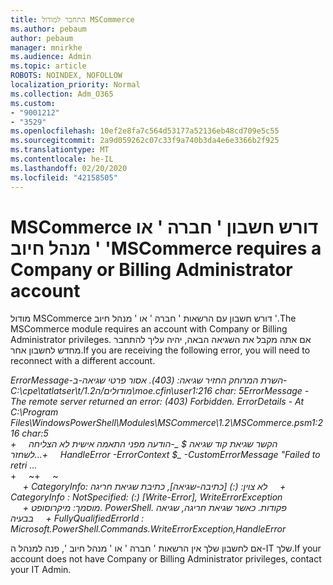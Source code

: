 ```yaml
---
title: התחבר למודול MSCommerce
ms.author: pebaum
author: pebaum
manager: mnirkhe
ms.audience: Admin
ms.topic: article
ROBOTS: NOINDEX, NOFOLLOW
localization_priority: Normal
ms.collection: Adm_O365
ms.custom:
- "9001212"
- "3529"
ms.openlocfilehash: 10ef2e8fa7c564d53177a52136eb48cd709e5c55
ms.sourcegitcommit: 2a9d059262c07c33f9a740b3da4e6e3366b2f925
ms.translationtype: MT
ms.contentlocale: he-IL
ms.lasthandoff: 02/20/2020
ms.locfileid: "42158505"
---
```

# <a name="mscommerce-requires-a-company-or-billing-administrator-account"></a><span data-ttu-id="c73d3-102">MSCommerce דורש חשבון ' חברה ' או ' מנהל חיוב '</span><span class="sxs-lookup"><span data-stu-id="c73d3-102">MSCommerce requires a Company or Billing Administrator account</span></span>

<span data-ttu-id="c73d3-103">מודול MSCommerce דורש חשבון עם הרשאות ' חברה ' או ' מנהל חיוב '.</span><span class="sxs-lookup"><span data-stu-id="c73d3-103">The MSCommerce module requires an account with Company or Billing Administrator privileges.</span></span> <span data-ttu-id="c73d3-104">אם אתה מקבל את השגיאה הבאה, יהיה עליך להתחבר מחדש לחשבון אחר.</span><span class="sxs-lookup"><span data-stu-id="c73d3-104">If you are receiving the following error, you will need to reconnect with a different account.</span></span>

<span data-ttu-id="c73d3-105">*ErrorMessage-השרת המרוחק החזיר שגיאה: (403). אסור פרטי שגיאה-ב-C:\cpe\tatlatser\t/מודולים/ה1.2\moe.cfin\user1:216 char: 5*</span><span class="sxs-lookup"><span data-stu-id="c73d3-105">*ErrorMessage - The remote server returned an error: (403) Forbidden. ErrorDetails - At C:\Program Files\WindowsPowerShell\Modules\MSCommerce\1.2\MSCommerce.psm1:216 char:5*</span></span><br>
<span data-ttu-id="c73d3-106">*+&nbsp;&nbsp;&nbsp;&nbsp;&nbsp;הקשר שגיאת קוד שגיאה $ _-הודעה מפני התאמה אישית לא הצליחה לשחזר...*</span><span class="sxs-lookup"><span data-stu-id="c73d3-106">*+&nbsp;&nbsp;&nbsp;&nbsp;&nbsp;HandleError -ErrorContext $_ -CustomErrorMessage "Failed to retri ...*</span></span><br>
<span data-ttu-id="c73d3-107">\+&nbsp;&nbsp;&nbsp;&nbsp;&nbsp;~~~~~~~~~~~~~~~~~~~~~~~~~~~~~~~~~~~~~~~~~~~~~~~~~~~~~~~~~~~~~~~~~</span><span class="sxs-lookup"><span data-stu-id="c73d3-107">\+&nbsp;&nbsp;&nbsp;&nbsp;&nbsp;~~~~~~~~~~~~~~~~~~~~~~~~~~~~~~~~~~~~~~~~~~~~~~~~~~~~~~~~~~~~~~~~~</span></span><br>
<span data-ttu-id="c73d3-108">&nbsp;&nbsp;&nbsp;&nbsp;&nbsp;*+ CategoryInfo: לא צוין: (:) [כתיבה-שגיאה], כתיבת שגיאת חריגה*</span><span class="sxs-lookup"><span data-stu-id="c73d3-108">&nbsp;&nbsp;&nbsp;&nbsp;&nbsp;*+ CategoryInfo          : NotSpecified: (:) [Write-Error], WriteErrorException*</span></span><br>
<span data-ttu-id="c73d3-109">&nbsp;&nbsp;&nbsp;&nbsp;&nbsp;*+ מוסמך: מיקרוסופט. PowerShell. פקודות. כאשר שגיאת חריגה, שגיאה בבעיה*</span><span class="sxs-lookup"><span data-stu-id="c73d3-109">&nbsp;&nbsp;&nbsp;&nbsp;&nbsp;*+ FullyQualifiedErrorId : Microsoft.PowerShell.Commands.WriteErrorException,HandleError*</span></span>

<span data-ttu-id="c73d3-110">אם לחשבון שלך אין הרשאות ' חברה ' או ' מנהל חיוב ', פנה למנהל ה-IT שלך.</span><span class="sxs-lookup"><span data-stu-id="c73d3-110">If your account does not have Company or Billing Administrator privileges, contact your IT Admin.</span></span>
